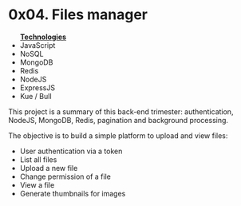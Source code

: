 <h1>0x04. Files manager</h1>
<ul><u><b>Technologies</b></u>
<li>JavaScript</li>
<li>NoSQL</li>
<li>MongoDB</li>
<li>Redis</li>
<li>NodeJS</li>
<li>ExpressJS</li>
<li>Kue / Bull </hi>
</ul>
<p>This project is a summary of this back-end trimester: authentication, NodeJS, MongoDB, Redis, pagination and background processing.

The objective is to build a simple platform to upload and view files:
<ul>
<li>User authentication via a token</li>
<li>List all files</li>
<li>Upload a new file</li>
<li>Change permission of a file</li>
<li>View a file</li>
<li>Generate thumbnails for images</li>
</ul>

